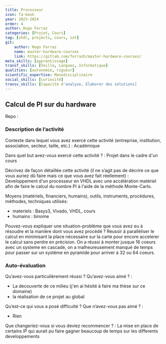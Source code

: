 ```yaml
---
title: Processeur 
icon: fa-book 
year: 2023-2024
order: 4
author: Hugo Forraz
categories: [Projet, Cours]
tag: [vhdl, projects, cours, iot]
git: 
    author: Hugo Forraz
    name: master-hardware-courses
    link: https://gitlab.com/forrazh/master-hardware-courses/
meta_skills: [apprentissage] 
transf_skills: [Veille, Langues, Informatique]
qualities: [autonomie, rigueur]
scientific_expertise: Monodisciplinaire 
social_skills: [curiosité]
transv_skills: [Capacité d'analyse, Elaborer des solutions]
---
```

## Calcul de PI sur du hardware

Repo : 

### Description de l’activité

Contexte dans lequel vous avez exercé cette activité (entreprise, institution, association, secteur, taille, etc.) : Académique

Dans quel but avez-vous exercé cette activité ? : Projet dans le cadre d'un cours

Décrivez de façon détaillée cette activité (il ne s’agit pas de décrire ce que vous auriez dû faire mais ce que vous avez fait réellement) : Developpement d'un processeur en VHDL avec une accélération matériel afin de faire le calcul du nombre PI à l'aide de la méthode Monte-Carlo.

Moyens (matériels, financiers, humains), outils, instruments, procédures, méthodes, techniques utilisés: 
- materiels : Basys3, Vivado, VHDL, cours
- humains : binome

Pouvez-vous expliquer une situation-problème que vous avez eu à résoudre et la manière dont vous avez procédé ? 
Reussir à paralléliser le calcul en minimisant la place nécessaire sur la carte pour encore accelerer le calcul sans perdre en précision.
On a réussi à monter jusque 16 coeurs avec un systeme en cascade, on a malheureusement manqué de temps pour passer sur un système en pyramide pour arriver à 32 ou 64 coeurs.

### Auto-évaluation
Qu’avez-vous particulièrement réussi ? Qu’avez-vous aimé ? : 
- La decouverte de ce milieu (j'en ai hésité à faire ma thèse sur ce domaine)
- la réalisation de ce projet au global 

Qu’est-ce qui vous a posé difficulté ? Que n’avez-vous pas aimé ? : 
- Rien

Que changeriez-vous si vous deviez recommencer ? : La mise en place de certains IP qui aurait pu faire gagner beaucoup de temps sur les differents developpements

